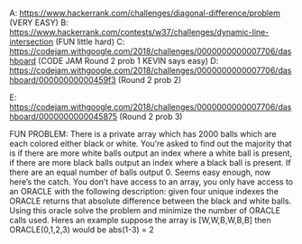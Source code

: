 A: https://www.hackerrank.com/challenges/diagonal-difference/problem (VERY EASY)
B: https://www.hackerrank.com/contests/w37/challenges/dynamic-line-intersection  (FUN little hard)
C: https://codejam.withgoogle.com/2018/challenges/0000000000007706/dashboard (CODE JAM Round 2  prob 1 KEVIN says easy)
D: https://codejam.withgoogle.com/2018/challenges/0000000000007706/dashboard/00000000000459f3 (Round 2 prob 2)

E: https://codejam.withgoogle.com/2018/challenges/0000000000007706/dashboard/0000000000045875 (Round 2 prob 3)

FUN PROBLEM:
There is a private array which has 2000 balls which are each colored either black or white. You’re asked to find out the majority that is if there are more white balls output an index where a white ball is present, if there are more black balls output an index where a  black ball is present. If there are an equal number of balls output 0.
Seems easy enough, now here’s the catch. You don’t have access to an array, you only have access to an ORACLE with the following description: given four unique indexes the ORACLE returns that absolute difference between the black and white balls. Using this oracle solve the problem and minimize the number of ORACLE calls used.
Heres an example  suppose the array is [W,W,B,W,B,B] then ORACLE(0,1,2,3) would be abs(1-3) = 2
